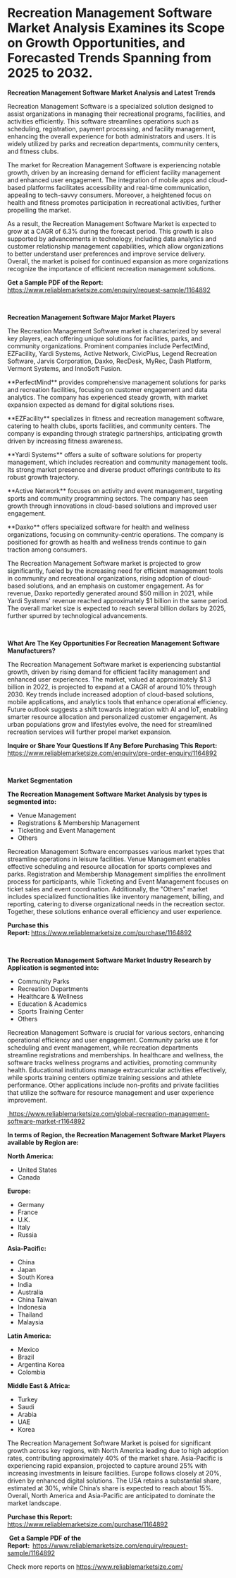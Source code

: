 <p><h1>Recreation Management Software Market Analysis Examines its Scope on Growth Opportunities, and Forecasted Trends Spanning from 2025 to 2032.</h1></p><p><strong>Recreation Management Software Market Analysis and Latest Trends</strong></p>
<p><p>Recreation Management Software is a specialized solution designed to assist organizations in managing their recreational programs, facilities, and activities efficiently. This software streamlines operations such as scheduling, registration, payment processing, and facility management, enhancing the overall experience for both administrators and users. It is widely utilized by parks and recreation departments, community centers, and fitness clubs.</p><p>The market for Recreation Management Software is experiencing notable growth, driven by an increasing demand for efficient facility management and enhanced user engagement. The integration of mobile apps and cloud-based platforms facilitates accessibility and real-time communication, appealing to tech-savvy consumers. Moreover, a heightened focus on health and fitness promotes participation in recreational activities, further propelling the market.</p><p>As a result, the Recreation Management Software Market is expected to grow at a CAGR of 6.3% during the forecast period. This growth is also supported by advancements in technology, including data analytics and customer relationship management capabilities, which allow organizations to better understand user preferences and improve service delivery. Overall, the market is poised for continued expansion as more organizations recognize the importance of efficient recreation management solutions.</p></p>
<p><strong>Get a Sample PDF of the Report:&nbsp;</strong> <a href="https://www.reliablemarketsize.com/enquiry/request-sample/1164892?utm_campaign=1743&utm_medium=2&utm_source=Github&utm_content=ia&utm_term=09032025&utm_id=recreation-management-software">https://www.reliablemarketsize.com/enquiry/request-sample/1164892</a></p>
<p>&nbsp;</p>
<p><strong>Recreation Management Software Major Market Players</strong></p>
<p><p>The Recreation Management Software market is characterized by several key players, each offering unique solutions for facilities, parks, and community organizations. Prominent companies include PerfectMind, EZFacility, Yardi Systems, Active Network, CivicPlus, Legend Recreation Software, Jarvis Corporation, Daxko, RecDesk, MyRec, Dash Platform, Vermont Systems, and InnoSoft Fusion.</p><p>**PerfectMind** provides comprehensive management solutions for parks and recreation facilities, focusing on customer engagement and data analytics. The company has experienced steady growth, with market expansion expected as demand for digital solutions rises.</p><p>**EZFacility** specializes in fitness and recreation management software, catering to health clubs, sports facilities, and community centers. The company is expanding through strategic partnerships, anticipating growth driven by increasing fitness awareness.</p><p>**Yardi Systems** offers a suite of software solutions for property management, which includes recreation and community management tools. Its strong market presence and diverse product offerings contribute to its robust growth trajectory.</p><p>**Active Network** focuses on activity and event management, targeting sports and community programming sectors. The company has seen growth through innovations in cloud-based solutions and improved user engagement.</p><p>**Daxko** offers specialized software for health and wellness organizations, focusing on community-centric operations. The company is positioned for growth as health and wellness trends continue to gain traction among consumers.</p><p>The Recreation Management Software market is projected to grow significantly, fueled by the increasing need for efficient management tools in community and recreational organizations, rising adoption of cloud-based solutions, and an emphasis on customer engagement. As for revenue, Daxko reportedly generated around $50 million in 2021, while Yardi Systems' revenue reached approximately $1 billion in the same period. The overall market size is expected to reach several billion dollars by 2025, further spurred by technological advancements.</p></p>
<p>&nbsp;</p>
<p><strong>What Are The Key Opportunities For Recreation Management Software Manufacturers?</strong></p>
<p><p>The Recreation Management Software market is experiencing substantial growth, driven by rising demand for efficient facility management and enhanced user experiences. The market, valued at approximately $1.3 billion in 2022, is projected to expand at a CAGR of around 10% through 2030. Key trends include increased adoption of cloud-based solutions, mobile applications, and analytics tools that enhance operational efficiency. Future outlook suggests a shift towards integration with AI and IoT, enabling smarter resource allocation and personalized customer engagement. As urban populations grow and lifestyles evolve, the need for streamlined recreation services will further propel market expansion.</p></p>
<p><strong>Inquire or Share Your Questions If Any Before Purchasing This Report:</strong> <a href="https://www.reliablemarketsize.com/enquiry/pre-order-enquiry/1164892?utm_campaign=1743&utm_medium=2&utm_source=Github&utm_content=ia&utm_term=09032025&utm_id=recreation-management-software">https://www.reliablemarketsize.com/enquiry/pre-order-enquiry/1164892</a></p>
<p>&nbsp;</p>
<p><strong>Market Segmentation</strong></p>
<p><strong>The Recreation Management Software Market Analysis by types is segmented into:</strong></p>
<p><ul><li>Venue Management</li><li>Registrations & Membership Management</li><li>Ticketing and Event Management</li><li>Others</li></ul></p>
<p><p>Recreation Management Software encompasses various market types that streamline operations in leisure facilities. Venue Management enables effective scheduling and resource allocation for sports complexes and parks. Registration and Membership Management simplifies the enrollment process for participants, while Ticketing and Event Management focuses on ticket sales and event coordination. Additionally, the "Others" market includes specialized functionalities like inventory management, billing, and reporting, catering to diverse organizational needs in the recreation sector. Together, these solutions enhance overall efficiency and user experience.</p></p>
<p><strong>Purchase this Report:&nbsp;</strong><a href="https://www.reliablemarketsize.com/purchase/1164892?utm_campaign=1743&utm_medium=2&utm_source=Github&utm_content=ia&utm_term=09032025&utm_id=recreation-management-software">https://www.reliablemarketsize.com/purchase/1164892</a></p>
<p>&nbsp;</p>
<p><strong>The Recreation Management Software Market Industry Research by Application is segmented into:</strong></p>
<p><ul><li>Community Parks</li><li>Recreation Departments</li><li>Healthcare & Wellness</li><li>Education & Academics</li><li>Sports Training Center</li><li>Others</li></ul></p>
<p><p>Recreation Management Software is crucial for various sectors, enhancing operational efficiency and user engagement. Community parks use it for scheduling and event management, while recreation departments streamline registrations and memberships. In healthcare and wellness, the software tracks wellness programs and activities, promoting community health. Educational institutions manage extracurricular activities effectively, while sports training centers optimize training sessions and athlete performance. Other applications include non-profits and private facilities that utilize the software for resource management and user experience improvement.</p></p>
<p><a href="https://www.reliablemarketsize.com/global-recreation-management-software-market-r1164892?utm_campaign=1743&utm_medium=2&utm_source=Github&utm_content=ia&utm_term=09032025&utm_id=recreation-management-software">&nbsp;https://www.reliablemarketsize.com/global-recreation-management-software-market-r1164892</a></p>
<p><strong>In terms of Region, the Recreation Management Software Market Players available by Region are:</strong></p>
<p>
    <p> <strong> North America: </strong>
        <ul>
            <li>United States</li>
            <li>Canada</li>
        </ul>
        </p> 
    <p> <strong> Europe: </strong>
        <ul>
            <li>Germany</li>
            <li>France</li>
            <li>U.K.</li>
            <li>Italy</li>
            <li>Russia</li>
        </ul>
        </p> 
    <p> <strong> Asia-Pacific: </strong>
        <ul>
            <li>China</li>
            <li>Japan</li>
            <li>South Korea</li>
            <li>India</li>
            <li>Australia</li>
            <li>China Taiwan</li>
            <li>Indonesia</li>
            <li>Thailand</li>
            <li>Malaysia</li>
        </ul>
        </p> 
    <p> <strong> Latin America: </strong>
        <ul>
            <li>Mexico</li>
            <li>Brazil</li>
            <li>Argentina Korea</li>
            <li>Colombia</li>
        </ul>
        </p> 
    <p> <strong> Middle East & Africa: </strong>
        <ul>
            <li>Turkey</li>
            <li>Saudi</li>
            <li>Arabia</li>
            <li>UAE</li>
            <li>Korea</li>
        </ul>
    </p>
    </p>
<p><p>The Recreation Management Software Market is poised for significant growth across key regions, with North America leading due to high adoption rates, contributing approximately 40% of the market share. Asia-Pacific is experiencing rapid expansion, projected to capture around 25% with increasing investments in leisure facilities. Europe follows closely at 20%, driven by enhanced digital solutions. The USA retains a substantial share, estimated at 30%, while China’s share is expected to reach about 15%. Overall, North America and Asia-Pacific are anticipated to dominate the market landscape.</p></p>
<p><strong>Purchase this Report: </strong><a href="https://www.reliablemarketsize.com/purchase/1164892?utm_campaign=1743&utm_medium=2&utm_source=Github&utm_content=ia&utm_term=09032025&utm_id=recreation-management-software">https://www.reliablemarketsize.com/purchase/1164892</a></p>
<p>&nbsp;<strong>Get a Sample PDF of the Report:&nbsp;&nbsp;</strong><a href="https://www.reliablemarketsize.com/enquiry/request-sample/1164892?utm_campaign=1743&utm_medium=2&utm_source=Github&utm_content=ia&utm_term=09032025&utm_id=recreation-management-software">https://www.reliablemarketsize.com/enquiry/request-sample/1164892</a></p>
<p><strong></strong></p>
<p>Check more reports on <a href="https://www.reliablemarketsize.com/?utm_campaign=1743&utm_medium=2&utm_source=Github&utm_content=ia&utm_term=09032025&utm_id=recreation-management-software">https://www.reliablemarketsize.com/</a></p>